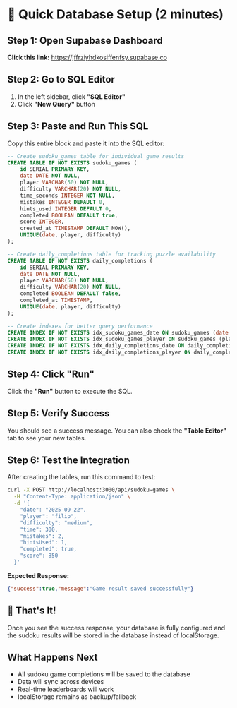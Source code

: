 # 🚀 Quick Database Setup (2 minutes)

## Step 1: Open Supabase Dashboard
**Click this link:** https://jffrziyhdkosiffenfsy.supabase.co

## Step 2: Go to SQL Editor
1. In the left sidebar, click **"SQL Editor"**
2. Click **"New Query"** button

## Step 3: Paste and Run This SQL
Copy this entire block and paste it into the SQL editor:

```sql
-- Create sudoku_games table for individual game results
CREATE TABLE IF NOT EXISTS sudoku_games (
    id SERIAL PRIMARY KEY,
    date DATE NOT NULL,
    player VARCHAR(50) NOT NULL,
    difficulty VARCHAR(20) NOT NULL,
    time_seconds INTEGER NOT NULL,
    mistakes INTEGER DEFAULT 0,
    hints_used INTEGER DEFAULT 0,
    completed BOOLEAN DEFAULT true,
    score INTEGER,
    created_at TIMESTAMP DEFAULT NOW(),
    UNIQUE(date, player, difficulty)
);

-- Create daily_completions table for tracking puzzle availability
CREATE TABLE IF NOT EXISTS daily_completions (
    id SERIAL PRIMARY KEY,
    date DATE NOT NULL,
    player VARCHAR(50) NOT NULL,
    difficulty VARCHAR(20) NOT NULL,
    completed BOOLEAN DEFAULT false,
    completed_at TIMESTAMP,
    UNIQUE(date, player, difficulty)
);

-- Create indexes for better query performance
CREATE INDEX IF NOT EXISTS idx_sudoku_games_date ON sudoku_games (date DESC);
CREATE INDEX IF NOT EXISTS idx_sudoku_games_player ON sudoku_games (player);
CREATE INDEX IF NOT EXISTS idx_daily_completions_date ON daily_completions (date DESC);
CREATE INDEX IF NOT EXISTS idx_daily_completions_player ON daily_completions (player);
```

## Step 4: Click "Run"
Click the **"Run"** button to execute the SQL.

## Step 5: Verify Success
You should see a success message. You can also check the **"Table Editor"** tab to see your new tables.

## Step 6: Test the Integration
After creating the tables, run this command to test:

```bash
curl -X POST http://localhost:3000/api/sudoku-games \
  -H "Content-Type: application/json" \
  -d '{
    "date": "2025-09-22",
    "player": "filip",
    "difficulty": "medium",
    "time": 300,
    "mistakes": 2,
    "hintsUsed": 1,
    "completed": true,
    "score": 850
  }'
```

**Expected Response:**
```json
{"success":true,"message":"Game result saved successfully"}
```

## 🎉 That's It!
Once you see the success response, your database is fully configured and the sudoku results will be stored in the database instead of localStorage.

## What Happens Next
- All sudoku game completions will be saved to the database
- Data will sync across devices
- Real-time leaderboards will work
- localStorage remains as backup/fallback